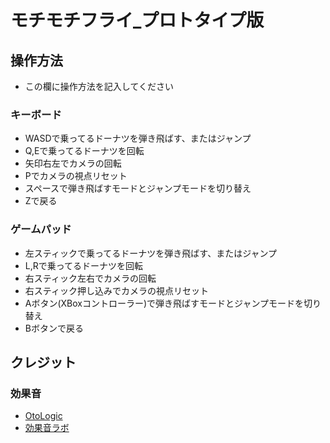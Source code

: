 # モチモチフライ_プロトタイプ版

## 操作方法
* この欄に操作方法を記入してください

### キーボード
* WASDで乗ってるドーナツを弾き飛ばす、またはジャンプ
* Q,Eで乗ってるドーナツを回転
* 矢印右左でカメラの回転
* Pでカメラの視点リセット
* スペースで弾き飛ばすモードとジャンプモードを切り替え
* Zで戻る

### ゲームパッド
* 左スティックで乗ってるドーナツを弾き飛ばす、またはジャンプ
* L,Rで乗ってるドーナツを回転
* 右スティック左右でカメラの回転
* 右スティック押し込みでカメラの視点リセット
* Aボタン(XBoxコントローラー)で弾き飛ばすモードとジャンプモードを切り替え
* Bボタンで戻る

## クレジット

### 効果音
* [OtoLogic](https://otologic.jp/)
* [効果音ラボ](https://soundeffect-lab.info/)